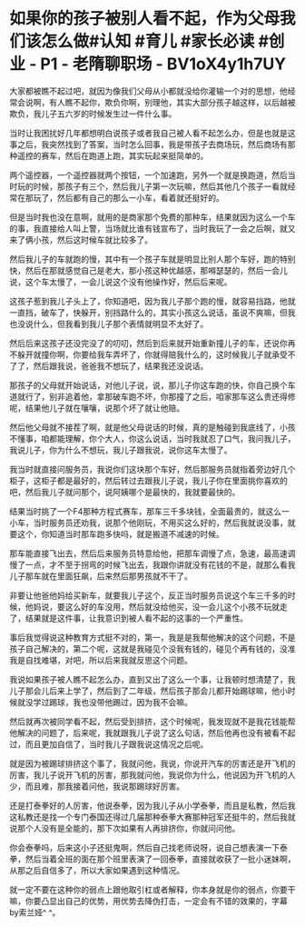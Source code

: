 # 如果你的孩子被别人看不起，作为父母我们该怎么做#认知 #育儿 #家长必读 #创业 - P1 - 老隋聊职场 - BV1oX4y1h7UY

大家都被瞧不起过吧，就因为像我们父母从小都就没给你灌输一个对的思想，他经常会说啊，有人瞧不起你，欺负你啊，别理他，其实大部分孩子越这样，以后越被欺负，我儿子五六岁的时候发生过一件什么事。

当时让我困扰好几年都想明白说孩子或者我自己被人看不起怎么办，但是也就是这事之后，我突然找到了答案，当时怎么回事，我是带孩子去商场玩，然后商场有那种遥控的赛车，然后在跑道上跑，其实玩起来挺简单的。

两个遥控器，一个遥控器就两个按钮，一个加速跑，另外一个就是换跑道，然后当时玩的时候，那孩子有三个，然后我儿子第一次玩嘛，然后其他几个孩子一看就经常在那玩了，然后都有自己的那么一小车，看着就还挺好的。

但是当时我也没在意啊，就用的是商家那个免费的那种车，结果就因为这么一个车的事，我直接给人叫上警，当场就比谁有钱宣布了，当时我玩了一会之后啊，就又来了俩小孩，然后这时候车就比较多了。

然后我儿子的车就跑的慢，其中有一个孩子车就是明显比别人那个车好，跑的特别快，然后在那就感觉自己是老大，那小孩这种优越感，那嘚瑟瑟的，然后一会儿说，这个车太慢了，一会儿说这个没有他操作好，然后后来呢。

这孩子惹到我儿子头上了，你知道吧，因为我儿子那个跑的慢，就容易挡路，他就一直挡，破车了，快躲开，别挡路什么的，其实小孩这么说话，虽说不爽嘛，但我也没说什么，但我看到我儿子那个表情就明显不太好了。

然后后来这孩子还没完没了的叨叨，然后到后来就开始重新撞儿子的车，还说你再不躲开就撞你啊，你要给我车弄坏了，你就得赔我什么的，这时候我儿子就承受不了了，然后跟我说，爸爸我不想玩了，结果我还没说话。

那孩子的父母就开始说话，对他儿子说，说，那儿子你这车跑的快，你自己换个车道就行了，别非追着他，拿那破车跑不坏，你那撞了之后，咱家那车这么贵还得修呢，结果他儿子就在嚷嚷，说那个坏了就让他赔。

然后他父母就不接茬了啊，就是他父母说话的时候，真的是触碰到我底线了，小孩不懂事，咱都能理解，你个大人，你这么说话，当时我就忍了口气，我问我儿子，我说儿子，你为什么不想玩，我儿子跟我说，说你这车太慢了。

我当时就直接问服务员，我说你们这块那个车好，然后那服务员就指着旁边好几个柜子，这柜子都是最好的，然后转过去跟我儿子说，我儿子你在里面挑你喜欢的吧，然后我儿子就问那个，说阿姨哪个是最快的，我就要最快的。

结果当时挑了一个F4那种方程式赛车，那车三千多块钱，全面最贵的，就这么一小车，当时服务员还劝我，说那个他刚玩，不用买这么好的，然后我就说没事，就要这个，你知道当时那车跑多快吗，就是搬道不减速的时候。

那车能直接飞出去，然后后来服务员特意给他，把那车调慢了点，急速，最高速调慢了一点，才不至于拐弯的时候飞出去，我跟你讲就没有花钱的不是，就那么看我儿子那车就在里面狂飙，后来然后那男孩就不干了。

非要让他爸他妈给买新车，就要我儿子这个，反正当时服务员说这个车三千多的时候，他妈说，要这么好的车没用，然后就没给他买，没一会儿这个小孩不玩就走了，结果就是这件事，让我意识到被人看不起的这事的一个严重性。

事后我觉得说这种教育方式挺不对的，第一，我是是我帮他解决的这个问题，不是孩子自己解决的，第二个呢，这就是我碰见个没我有钱的，碰见个再有钱的，没准我是自找难堪，对吧，所以后来我就反思这个问题。

我说如果孩子被人瞧不起怎么办，直到又出了这么一个事，让我顿时想清楚了，我儿子那会儿后来上学了，然后到了二年级，然后孩子那会儿都开始踢球嘛，他小时候就没学过踢球，我也没带他踢过，因为我不会嘛。

然后就再次被同学看不起，然后受到排挤，这个时候呢，我发现就不是我花钱能帮他解决的问题了，后来呢，我就跟我儿子说了这么句话，然后他再也没有被看不起过，而且更加自信了，当时我儿子跟我说这情况之后呢。

就是因为被踢球排挤这个事了，我就问他，我说，你说开汽车的厉害还是开飞机的厉害，我儿子说开飞机的厉害，那我就问他，我说你为什么，他说因为开飞机的人少，而且难，那我接着问他，我说那踢球好厉害。

还是打泰拳好的人厉害，他说泰拳，因为我儿子从小学泰拳，而且是私教，然后我这私教还是找一个专门泰国还得过几届那种泰拳大赛那种冠军还挺牛的，然后我就说那个人没有是全能的，那下次如果有人再排挤你，你就问问他。

你会泰拳吗，后来这小子还挺鬼啊，然后自己找老师说呀，说自己想表演一下泰拳，然后当着全班的面在那个班里表演了一回泰拳，直接就收获了一批小迷妹啊，从那之后自信多了，所以大家如果遇到这种情况。

就一定不要在这种你的弱点上跟他取引杠或者解释，你本身就是你的弱点，你要干嘛，你要凸显出自己的优势，用优势去降伪打击，一定会有不错的效果的，字幕 by索兰娅^ ^。

